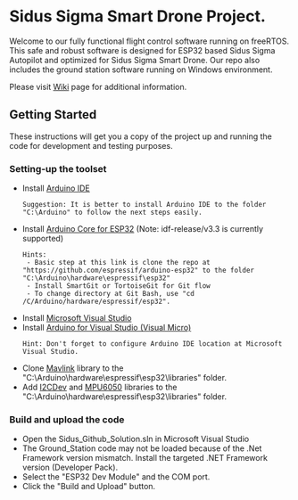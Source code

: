 # Sidus Sigma Smart Drone Project.

Welcome to our fully functional flight control software running on freeRTOS. This safe and robust software is designed for ESP32 based Sidus Sigma Autopilot and optimized for Sidus Sigma Smart Drone. Our repo also includes the ground station software running on Windows environment.

Please visit [Wiki](https://github.com/DevSidus/Sidus_Github/wiki) page for additional information.

## Getting Started
These instructions will get you a copy of the project up and running the code for development and testing purposes.

### Setting-up the toolset

* Install [Arduino IDE](https://www.arduino.cc/en/Main/Software)
  ```
  Suggestion: It is better to install Arduino IDE to the folder "C:\Arduino" to follow the next steps easily. 
  ``` 
* Install [Arduino Core for ESP32](https://github.com/espressif/arduino-esp32) (Note: idf-release/v3.3 is currently supported)
  ```
  Hints:
   - Basic step at this link is clone the repo at "https://github.com/espressif/arduino-esp32" to the folder "C:\Arduino\hardware\espressif\esp32"
   - Install SmartGit or TortoiseGit for Git flow
   - To change directory at Git Bash, use "cd /C/Arduino/hardware/espressif/esp32".
  ```
* Install [Microsoft Visual Studio](https://visualstudio.microsoft.com/)
* Install [Arduino for Visual Studio (Visual Micro)](https://www.visualmicro.com/)
  ```
  Hint: Don't forget to configure Arduino IDE location at Microsoft Visual Studio. 
  ``` 
* Clone [Mavlink](https://github.com/mavlink/c_library_v2.git) library to the "C:\Arduino\hardware\espressif\esp32\libraries" folder.
* Add [I2CDev](https://github.com/DevSidus/Wiki_Documents/blob/master/Global_Arduino_Libraries/I2Cdev.zip) and [MPU6050](https://github.com/DevSidus/Wiki_Documents/blob/master/Global_Arduino_Libraries/MPU6050.zip) libraries to the "C:\Arduino\hardware\espressif\esp32\libraries" folder.

### Build and upload the code
* Open the Sidus_Github_Solution.sln in Microsoft Visual Studio
* The Ground_Station code may not be loaded because of the .Net Framework version mismatch. Install the targeted .NET Framework version (Developer Pack).
* Select the "ESP32 Dev Module" and the COM port.
* Click the "Build and Upload" button.
